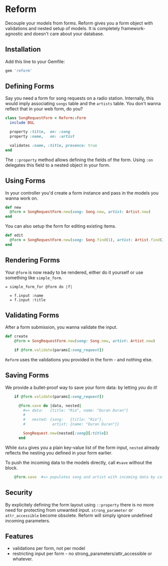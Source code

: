 # Reform

Decouple your models from forms. Reform gives you a form object with validations and nested setup of models. It is completely framework-agnostic and doesn't care about your database.

## Installation

Add this line to your Gemfile:

```ruby
gem 'reform'
```

## Defining Forms

Say you need a form for song requests on a radio station. Internally, this would imply associating `songs` table and the `artists` table. You don't wanna reflect that in your web form, do you?

```ruby
class SongRequestForm < Reform::Form
  include DSL

  property :title,  on: :song
  property :name,   on: :artist

  validates :name, :title, presence: true
end
```

The `::property` method allows defining the fields of the form. Using `:on` delegates this field to a nested object in your form.


## Using Forms

In your controller you'd create a form instance and pass in the models you wanna work on.

```ruby
def new
  @form = SongRequestForm.new(song: Song.new, artist: Artist.new)
end
```

You can also setup the form for editing existing items.

```ruby
def edit
  @form = SongRequestForm.new(song: Song.find(1), artist: Artist.find(2))
end
```

## Rendering Forms

Your `@form` is now ready to be rendered, either do it yourself or use something like `simple_form`.

```haml
= simple_form_for @form do |f|

  = f.input :name
  = f.input :title
```

## Validating Forms

After a form submission, you wanna validate the input.

```ruby
def create
	@form = SongRequestForm.new(song: Song.new, artist: Artist.new)

	if @form.validate(params[:song_request])
```

`Reform` uses the validations you provided in the form - and nothing else.


## Saving Forms

We provide a bullet-proof way to save your form data: by letting _you_ do it!

```ruby
	if @form.validate(params[:song_request])

	  @form.save do |data, nested|
	  	#=> data:   {title: "Rio", name: "Duran Duran"}
	  	#
	  	#   nested: {song:   {title: "Rio"},
	  	#            artist: {name: "Duran Duran"}}

	    SongRequest.new(nested[:song][:title])
	  end
```

While `data` gives you a plain key-value list of the form input, `nested` already reflects the nesting you defined in your form earlier.

To push the incoming data to the models directly, call `#save` without the block.

```ruby
    @form.save 	#=> populates song and artist with incoming data by calling @form.song.name= and @form.artist.title=.
```

## Security

By explicitely defining the form layout using `::property` there is no more need for protecting from unwanted input. `strong_parameter` or `attr_accessible` become obsolete. Reform will simply ignore undefined incoming parameters.


## Features

* validations per form, not per model
* restricting input per form - no strong_parameters/attr_accessible or whatever.
